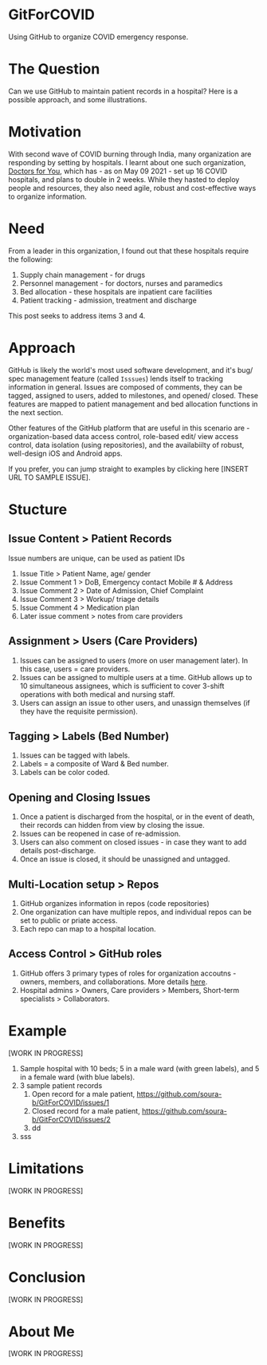 # GitForCOVID
Using GitHub to organize COVID emergency response.


# The Question
Can we use GitHub to maintain patient records in a hospital? Here is a possible approach, and some illustrations.


# Motivation
With second wave of COVID burning through India, many organization are responding by setting by hospitals. I learnt about one such organization, [Doctors for You](https://doctorsforyou.org/), which has - as on May 09 2021 - set up 16 COVID hospitals, and plans to double in 2 weeks. While they hasted to deploy people and resources, they also need agile, robust and cost-effective ways to organize information.


# Need
From a leader in this organization, I found out that these hospitals require the following:
1. Supply chain management - for drugs
2. Personnel management - for doctors, nurses and paramedics
3. Bed allocation - these hospitals are inpatient care facilities
4. Patient tracking - admission, treatment and discharge

This post seeks to address items 3 and 4.


# Approach
GitHub is likely the world's most used software development, and it's bug/ spec management feature (called `Isssues`) lends itself to tracking information in general. Issues are composed of comments, they can be tagged, assigned to users, added to milestones, and opened/ closed. These features are mapped to patient management and bed allocation functions in the next section.

Other features of the GitHub platform that are useful in this scenario are - organization-based data access control, role-based edit/ view access control, data isolation (using repositories), and the availabiilty of robust, well-design iOS and Android apps.

If you prefer, you can jump straight to examples by clicking here [INSERT URL TO SAMPLE ISSUE].


# Stucture
## Issue Content > Patient Records
Issue numbers are unique, can be used as patient IDs
1. Issue Title > Patient Name, age/ gender
2. Issue Comment 1 > DoB, Emergency contact Mobile # & Address
3. Issue Comment 2 > Date of Admission, Chief Complaint
4. Issue Comment 3 > Workup/ triage details
5. Issue Comment 4 > Medication plan
6. Later issue comment > notes from care providers 

## Assignment > Users (Care Providers)
1. Issues can be assigned to users (more on user management later). In this case, users = care providers. 
2. Issues can be assigned to multiple users at a time. GitHub allows up to 10 simultaneous assignees, which is sufficient to cover 3-shift operations with both medical and nursing staff.
3. Users can assign an issue to other users, and unassign themselves (if they have the requisite permission). 

## Tagging > Labels (Bed Number)
1. Issues can be tagged with labels. 
2. Labels = a composite of Ward & Bed number.
3. Labels can be color coded.

## Opening and Closing Issues
1. Once a patient is discharged from the hospital, or in the event of death, their records can hidden from view by closing the issue.
2. Issues can be reopened in case of re-admission.
3. Users can also comment on closed issues - in case they want to add details post-discharge.
4. Once an issue is closed, it should be unassigned and untagged.

## Multi-Location setup > Repos
1. GitHub organizes information in repos (code repositories)
2. One organization can have multiple repos, and individual repos can be set to public or priate access.
3. Each repo can map to a hospital location.   

## Access Control > GitHub roles
1. GitHub offers 3 primary types of roles for organization accoutns - owners, members, and collaborations. More details [here](https://docs.github.com/en/organizations/managing-peoples-access-to-your-organization-with-roles/permission-levels-for-an-organization).
2. Hospital admins > Owners, Care providers > Members, Short-term specialists > Collaborators.


# Example
[WORK IN PROGRESS]
1. Sample hospital with 10 beds; 5 in a male ward (with green labels), and 5 in a female ward (with blue labels).
2. 3 sample patient records
    1. Open record for a male patient, https://github.com/soura-b/GitForCOVID/issues/1
    2. Closed record for a male patient, https://github.com/soura-b/GitForCOVID/issues/2
    3. dd
3. sss

# Limitations
[WORK IN PROGRESS]


# Benefits
[WORK IN PROGRESS]

# Conclusion
[WORK IN PROGRESS]

# About Me
[WORK IN PROGRESS]
